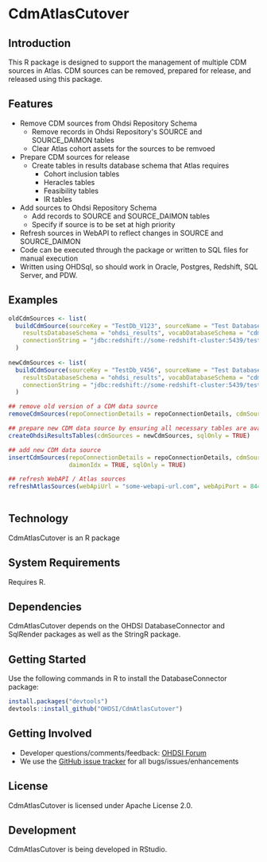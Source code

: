 # CdmAtlasCutover

## Introduction

This R package is designed to support the management of multiple CDM sources in Atlas. CDM sources can be removed, prepared for release, and released using this package.

## Features

- Remove CDM sources from Ohdsi Repository Schema
  - Remove records in Ohdsi Repository's SOURCE and SOURCE_DAIMON tables
  - Clear Atlas cohort assets for the sources to be remvoed
- Prepare CDM sources for release
  - Create tables in results database schema that Atlas requires
    - Cohort inclusion tables
    - Heracles tables
    - Feasibility tables
    - IR tables
- Add sources to Ohdsi Repository Schema
  - Add records to SOURCE and SOURCE_DAIMON tables
  - Specify if source is to be set at high priority
- Refresh sources in WebAPI to reflect changes in SOURCE and SOURCE_DAIMON
- Code can be executed through the package or written to SQL files for manual execution
- Written using OHDSql, so should work in Oracle, Postgres, Redshift, SQL Server, and PDW.

## Examples

```r
oldCdmSources <- list(
  buildCdmSource(sourceKey = "TestDb_V123", sourceName = "Test Database v123", dbms = "redshift", cdmDatabaseSchema = "cdm",
    resultsDatabaseSchema = "ohdsi_results", vocabDatabaseSchema = "cdm", priority = 1,
    connectionString = "jdbc:redshift://some-redshift-cluster:5439/testdb_v123?user=some-user&password=some-password")
  )
  
newCdmSources <- list(
  buildCdmSource(sourceKey = "TestDb_V456", sourceName = "Test Database v456", dbms = "redshift", cdmDatabaseSchema = "cdm",
    resultsDatabaseSchema = "ohdsi_results", vocabDatabaseSchema = "cdm", priority = 1,
    connectionString = "jdbc:redshift://some-redshift-cluster:5439/testdb_v456?user=some-user&password=some-password")
  )

## remove old version of a CDM data source  
removeCdmSources(repoConnectionDetails = repoConnectionDetails, cdmSources = oldCdmSources, sqlOnly = TRUE)

## prepare new CDM data source by ensuring all necessary tables are available
createOhdsiResultsTables(cdmSources = newCdmSources, sqlOnly = TRUE)

## add new CDM data source
insertCdmSources(repoConnectionDetails = repoConnectionDetails, cdmSources = newCdmSources, sourceIdx = TRUE, 
                 daimonIdx = TRUE, sqlOnly = TRUE)

## refresh WebAPI / Atlas sources
refreshAtlasSources(webApiUrl = "some-webapi-url.com", webApiPort = 8443, useHttps = TRUE)
  
```

## Technology

CdmAtlasCutover is an R package

## System Requirements

Requires R. 

## Dependencies

CdmAtlasCutover depends on the OHDSI DatabaseConnector and SqlRender packages as well as the StringR package.

## Getting Started

Use the following commands in R to install the DatabaseConnector package:

  ```r
  install.packages("devtools")
  devtools::install_github("OHDSI/CdmAtlasCutover")
  ```

## Getting Involved

* Developer questions/comments/feedback: <a href="http://forums.ohdsi.org/c/developers">OHDSI Forum</a>
* We use the <a href="../../issues">GitHub issue tracker</a> for all bugs/issues/enhancements

## License

CdmAtlasCutover is licensed under Apache License 2.0.

## Development

CdmAtlasCutover is being developed in RStudio.